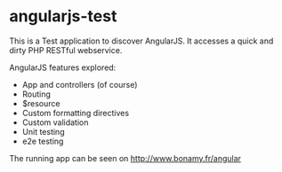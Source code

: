 angularjs-test
==============

This is a Test application to discover AngularJS. It accesses a quick and dirty PHP RESTful webservice.

AngularJS features explored:
- App and controllers (of course)
- Routing
- $resource
- Custom formatting directives
- Custom validation
- Unit testing
- e2e testing

The running app can be seen on http://www.bonamy.fr/angular
